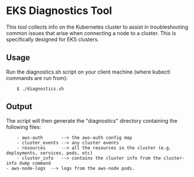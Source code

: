 # EKS Diagnostics Tool

This tool collects info on the Kubernetes cluster to assist in troubleshooting common issues that arise when connecting a node to a cluster. This is specifically designed for EKS clusters.

## Usage
Run the diagnostics.sh script on your client machine (where kubectl commands are run from):
   
        $ ./diagnostics.sh
        
## Output
The script will then generate the "diagnostics" directory containing the following files:

        - aws-auth       --> the aws-auth config map
        - cluster_events --> any cluster events
        - resources      --> all the resources in the cluster (e.g. deployments, services, pods, etc)
        - cluster_info   --> contains the cluster info from the cluster-info dump command
	- aws-node-logs  --> logs from the aws-node pods.         
